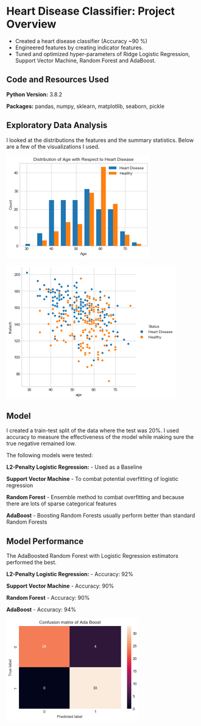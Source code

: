 # Heart Disease Classifier: Project Overview
* Created a heart disease classifier (Accuracy ~90              %)
* Engineered features by creating indicator features.
* Tuned and optimized hyper-parameters of Ridge Logistic Regression, Support Vector Machine, Random Forest and AdaBoost. 

## Code and Resources Used
**Python Version:** 3.8.2

**Packages:** pandas, numpy, sklearn, matplotlib, seaborn, pickle

## Exploratory Data Analysis
I looked at the distributions the features and the summary statistics. Below are a few of the visualizations I used.

!["Distribution of Age with Respect to Heart Disease](https://github.com/vatdaell/Heart-Disease-Analysis/blob/master/readme_images/age_dist.png "Distribution of Age with Respect to Heart Disease")

![Thal vs Age with respect to heart disease](https://github.com/vatdaell/Heart-Disease-Analysis/blob/master/readme_images/agevsthal.png "Thal vs Age with respect to heart disease")

## Model 
I created a train-test split of the data where the test was 20%. I used accuracy to measure the effectiveness of the model while making sure the true negative remained low.

The following models were tested:

**L2-Penalty Logistic Regression:** - Used as a Baseline

**Support Vector Machine** - To combat potential overfitting of logistic regression

**Random Forest** - Ensemble method to combat overfitting and because there are lots of sparse categorical features 

**AdaBoost** - Boosting Random Forests usually perform better than standard Random Forests

## Model Performance

The AdaBoosted Random Forest with Logistic Regression estimators performed the best.

**L2-Penalty Logistic Regression:** - Accuracy: 92%        

**Support Vector Machine** - Accuracy: 90%

**Random Forest** - Accuracy: 90%

**AdaBoost** - Accuracy: 94%

![Confusion matrix](https://github.com/vatdaell/Heart-Disease-Analysis/blob/master/readme_images/confusion%20matrix.png "AdaBoosted Classifier Confusion Matrix")